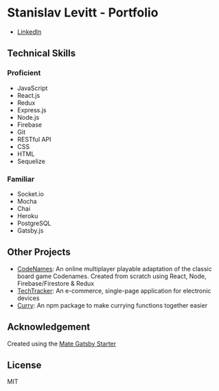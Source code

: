 # Stanislav Levitt - Portfolio

- [LinkedIn](https://www.linkedin.com/in/stanislavlevitt/)

## Technical Skills

### Proficient
- JavaScript
- React.js
- Redux
- Express.js
- Node.js
- Firebase
- Git
- RESTful API
- CSS
- HTML
- Sequelize

### Familiar
- Socket.io
- Mocha
- Chai
- Heroku
- PostgreSQL
- Gatsby.js

## Other Projects
- [CodeNames](https://github.com/Capstone-team-10/Codenames): An online multiplayer playable adaptation of the classic board game Codenames. Created from scratch using React, Node, Firebase/Firestore & Redux
- [TechTracker](https://github.com/Grace-Shoppe/graceshopper): An e-commerce, single-page application for electronic devices
- [Curry](https://github.com/stanislavlevitt/2020-04-17-personal-npm-package): An npm package to make currying functions together easier

## Acknowledgement
Created using the [Mate Gatsby Starter](https://github.com/EmaSuriano/gatsby-starter-mate)

## License

MIT
